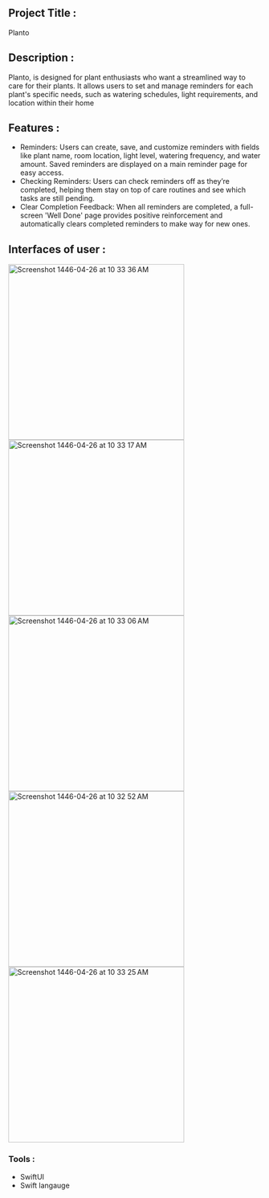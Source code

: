 ## Project Title :
Planto
## Description :
Planto, is designed for plant enthusiasts who want a streamlined way to care for their plants. It allows users to set and manage reminders for each plant's specific needs, such as watering schedules, light requirements, and location within their home
## Features :
- Reminders: 
Users can create, save, and customize reminders with fields like plant name, room location, light level, watering frequency, and water amount. Saved reminders are displayed on a main reminder page for easy access.
- Checking Reminders: 
Users can check reminders off as they’re completed, helping them stay on top of care routines and see which tasks are still pending.
- Clear Completion Feedback:
When all reminders are completed, a full-screen 'Well Done' page provides positive reinforcement and automatically clears completed reminders to make way for new ones.

## Interfaces of user :
<img width="350" alt="Screenshot 1446-04-26 at 10 33 36 AM" src="https://github.com/user-attachments/assets/4cdd89c1-a0b8-474b-8cca-b526883fcb73">
<img width="350" alt="Screenshot 1446-04-26 at 10 33 17 AM" src="https://github.com/user-attachments/assets/4ca2eceb-4a97-40af-84d0-9fdb5a972a7d">
<img width="350" alt="Screenshot 1446-04-26 at 10 33 06 AM" src="https://github.com/user-attachments/assets/eedf6866-b873-4407-bf9c-436217f3d529">
<img width="350" alt="Screenshot 1446-04-26 at 10 32 52 AM" src="https://github.com/user-attachments/assets/323fb377-b3ce-4cd9-95c9-2f12c54aa06b">
<img width="350" alt="Screenshot 1446-04-26 at 10 33 25 AM" src="https://github.com/user-attachments/assets/a286fa6a-c83d-46b2-a90b-27792d3a8a67">


### Tools :
- SwiftUI
- Swift langauge
